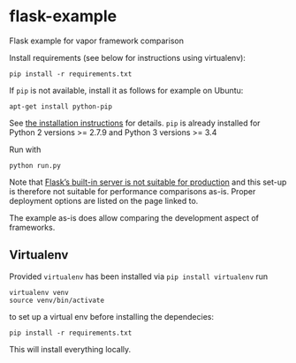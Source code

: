 # flask-example
Flask example for vapor framework comparison

Install requirements (see below for instructions using virtualenv):
```
pip install -r requirements.txt
```

If `pip` is not available, install it as follows for example on Ubuntu:
```
apt-get install python-pip
```
See [the installation instructions](https://pip.pypa.io/en/stable/installing/) for details. `pip` is already installed for Python 2 versions >= 2.7.9 and Python 3 versions >= 3.4

Run with
```
python run.py
```

Note that [Flask’s built-in server is not suitable for production](http://flask.pocoo.org/docs/0.11/deploying/#deployment) and
this set-up is therefore not suitable for performance comparisons as-is. Proper deployment options are listed on the page linked to.

The example as-is does allow comparing the development aspect of frameworks.

## Virtualenv

Provided `virtualenv` has been installed via `pip install virtualenv` run

```
virtualenv venv
source venv/bin/activate
```

to set up a virtual env before installing the dependecies:

```
pip install -r requirements.txt
```

This will install everything locally.
